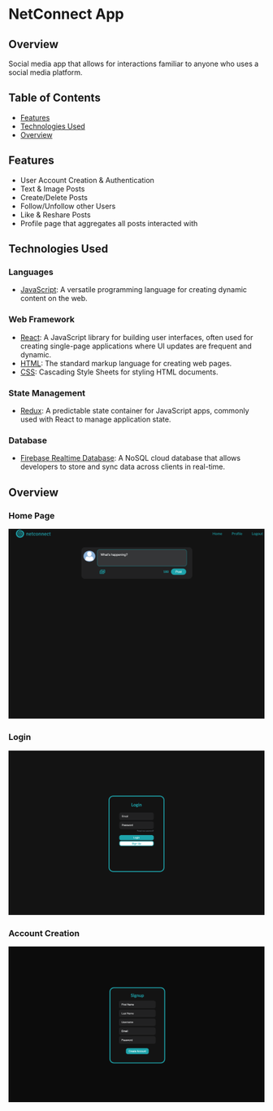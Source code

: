 # NetConnect App

## Overview

Social media app that allows for interactions familiar to anyone who uses a social media platform.

## Table of Contents

- [Features](#features)
- [Technologies Used](#technologies-used)
- [Overview](#overview)


## Features

- User Account Creation & Authentication
- Text & Image Posts
- Create/Delete Posts
- Follow/Unfollow other Users
- Like & Reshare Posts
- Profile page that aggregates all posts interacted with

## Technologies Used

### Languages
- [JavaScript](https://developer.mozilla.org/en-US/docs/Web/JavaScript): A versatile programming language for creating dynamic content on the web.

### Web Framework
- [React](https://react.dev): A JavaScript library for building user interfaces, often used for creating single-page applications where UI updates are frequent and dynamic.
- [HTML](https://developer.mozilla.org/en-US/docs/Web/HTML): The standard markup language for creating web pages.
- [CSS](https://developer.mozilla.org/en-US/docs/Web/CSS): Cascading Style Sheets for styling HTML documents.

### State Management
- [Redux](https://redux.js.org): A predictable state container for JavaScript apps, commonly used with React to manage application state.

### Database
- [Firebase Realtime Database](https://firebase.google.com/docs/database): A NoSQL cloud database that allows developers to store and sync data across clients in real-time.


## Overview

### Home Page
![App's Home Screen](NetConnect_Images/Home%20Screen.png)

### Login 
![App's Login Screen](NetConnect_Images/Login%20Screen.png)

### Account Creation 
![App's Create Account Screen](NetConnect_Images/Creation%20Account%20Screen.png)






